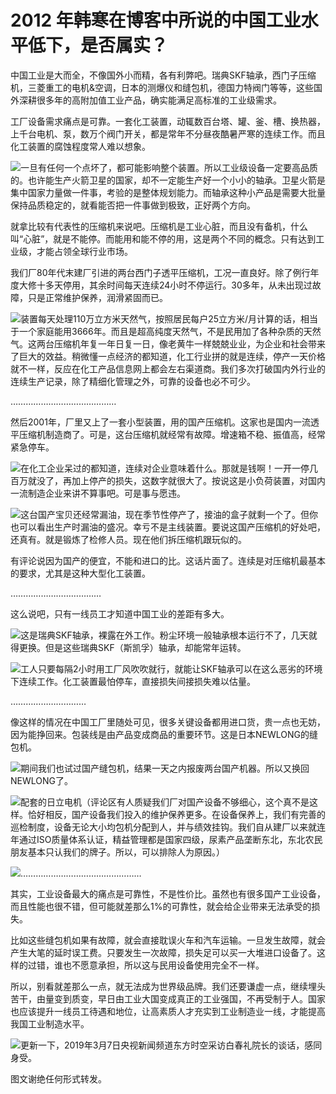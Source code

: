 # 2012 年韩寒在博客中所说的中国工业水平低下，是否属实？

中国工业是大而全，不像国外小而精，各有利弊吧。瑞典SKF轴承，西门子压缩机，三菱重工的电机&空调，日本的测爆仪和缝包机，德国力特阀门等等，这些国外深耕很多年的高附加值工业产品，确实能满足高标准的工业级需求。

工厂设备需求痛点是可靠。一套化工装置，动辄数百台塔、罐、釜、槽、换热器，上千台电机、泵，数万个阀门开关，都是常年不分昼夜酷暑严寒的连续工作。而且化工装置的腐蚀程度常人难以想象。

![](https://pic1.zhimg.com/50/v2-55a4522c5438ad04179fa3d2d64fb746_hd.jpg?source=1940ef5c)一旦有任何一个点坏了，都可能影响整个装置。所以工业级设备一定要高品质的。也许能生产火箭卫星的国家，却不一定能生产好一个小小的轴承。卫星火箭是集中国家力量做一件事，考验的是整体规划能力。而轴承这种小产品是需要大批量保持品质稳定的，就看能否把一件事做到极致，正好两个方向。

就拿比较有代表性的压缩机来说吧。压缩机是工业心脏，而且没有备机，什么叫“心脏”，就是不能停。而能用和能不停的用，这是两个不同的概念。只有达到工业级，才能占领全球行业市场。

我们厂80年代末建厂引进的两台西门子透平压缩机，工况一直良好。除了例行年度大修十多天停用，其余时间每天连续24小时不停运行。30多年，从未出现过故障，只是正常维护保养，润滑紧固而已。

![](https://pic4.zhimg.com/50/v2-d1cabeb2f126cc6829dbf1fb149e295c_hd.jpg?source=1940ef5c)装置每天处理110万立方米天然气，按照居民每户25立方米/月计算的话，相当于一个家庭能用3666年。而且是超高纯度天然气，不是民用加了各种杂质的天然气。这两台压缩机年复一年日复一日，像老黄牛一样兢兢业业，为企业和社会带来了巨大的效益。稍微懂一点经济的都知道，化工行业拼的就是连续，停产一天价格就不一样，反应在化工产品信息网上都会左右渠道商。我们多次打破国内外行业的连续生产记录，除了精细化管理之外，可靠的设备也必不可少。

……………………………………

然后2001年，厂里又上了一套小型装置，用的国产压缩机。这家也是国内一流透平压缩机制造商了。可是，这台压缩机就经常有故障。增速箱不稳、振值高，经常紧急停车。

![](https://pic2.zhimg.com/50/v2-54ebf8299549e1be83e3d2cc315652f4_hd.jpg?source=1940ef5c)在化工企业呆过的都知道，连续对企业意味着什么。那就是钱啊！一开一停几百万就没了，再加上停产的损失，这数字就很大了。按说这是小负荷装置，对国内一流制造企业来讲不算事吧。可是事与愿违。

![](https://pic2.zhimg.com/50/v2-faefcf8d7c839816f4cf33934d4c6b28_hd.jpg?source=1940ef5c)这台国产宝贝还经常漏油，现在季节性停产了，接油的盒子就剩一个了。但你也可以看出生产时漏油的盛况。幸亏不是主线装置。要说这国产压缩机的好处吧，还真有。就是锻炼了检修人员。现在他们拆压缩机跟玩似的。

有评论说因为国产的便宜，不能和进口的比。这话片面了。连续是对压缩机最基本的要求，尤其是这种大型化工装置。

………………………………

这么说吧，只有一线员工才知道中国工业的差距有多大。

![](https://pic4.zhimg.com/50/v2-ca7567500823bdbcb616745e8c5a8fcd_hd.jpg?source=1940ef5c)这是瑞典SKF轴承，裸露在外工作。粉尘环境一般轴承根本运行不了，几天就得更换。但是这些瑞典SKF（斯凯孚）轴承，却能常年运转。

![](https://pic2.zhimg.com/50/v2-3fd9ebc495b666bf2609653b4391c5c8_hd.jpg?source=1940ef5c)工人只要每隔2小时用工厂风吹吹就行，就能让SKF轴承可以在这么恶劣的环境下连续工作。化工装置最怕停车，直接损失间接损失难以估量。

…………………………

像这样的情况在中国工厂里随处可见，很多关键设备都用进口货，贵一点也无妨，因为能挣回来。包装线是由产品变成商品的重要环节。这是日本NEWLONG的缝包机。

![](https://pic1.zhimg.com/50/v2-86d6f0519b967ba4db6f9963464c5d14_hd.jpg?source=1940ef5c)期间我们也试过国产缝包机，结果一天之内报废两台国产机器。所以又换回NEWLONG了。  


![](https://pic1.zhimg.com/50/v2-0ef00375aaac373ae97b953e47e7d41a_hd.jpg?source=1940ef5c)配套的日立电机（评论区有人质疑我们厂对国产设备不够细心，这个真不是这样。恰好相反，国产设备我们投入的维护保养更多。在设备保养上，我们有完善的巡检制度，设备无论大小均包机分配到人，并与绩效挂钩。我们自从建厂以来就连年通过ISO质量体系认证，精益管理都是国家四级，尿素产品垄断东北，东北农民朋友基本只认我们的牌子。所以，可以排除人为原因。）

![](https://pic2.zhimg.com/50/v2-e1098eeea9a0c1f7be9ea27fc3aff1f0_hd.jpg?source=1940ef5c)…………………………………………

其实，工业设备最大的痛点是可靠性，不是性价比。虽然也有很多国产工业设备，而且性能也很不错，但可能就差那么1%的可靠性，就会给企业带来无法承受的损失。

比如这些缝包机如果有故障，就会直接耽误火车和汽车运输。一旦发生故障，就会产生大笔的延时误工费。只要发生一次故障，损失足可以买一大堆进口设备了。这样的过错，谁也不愿意承担，所以这与民用设备使用完全不一样。

所以，别看就差那么一点，就无法成为世界级品牌。我们还要谦虚一点，继续埋头苦干，由量变到质变，早日由工业大国变成真正的工业强国，不再受制于人。国家也应该提升一线员工待遇和地位，让高素质人才充实到工业制造业一线，才能提高我国工业制造水平。

![](https://pic2.zhimg.com/50/v2-2b418986c1d164b5eeb3c126441ba242_hd.jpg?source=1940ef5c)更新一下，2019年3月7日央视新闻频道东方时空采访白春礼院长的谈话，感同身受。

图文谢绝任何形式转发。



